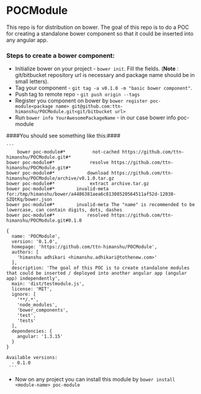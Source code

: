 # POCModule
This repo is for distribution on bower. The goal of this repo is to do a POC for creating a standalone bower component so that it could be inserted into any angular app.

### Steps to create a bower component:

- Initialize bower on your project - `bower init`. Fill the fields. (**Note** : git/bitbucket repository url is necessary and package name should be in small letters).
- Tag your component - `git tag -a v0.1.0 -m "basic bower component"`.
- Push tag to remote repo - `git push origin --tags`
- Register you component on bower by `bower register poc-module<package name> git@github.com:ttn-himanshu/POCModule.git<git/bitbucket url>`
- Run `bower info YourAwesomePackageName`  - in our case bower info poc-module

####You should see something like this:####

	```
        bower poc-module#*          not-cached https://github.com/ttn-himanshu/POCModule.git#*
	bower poc-module#*             resolve https://github.com/ttn-himanshu/POCModule.git#*
	bower poc-module#*            download https://github.com/ttn-himanshu/POCModule/archive/v0.1.0.tar.gz
	bower poc-module#*             extract archive.tar.gz
	bower poc-module#*        invalid-meta for:/tmp/himanshu/bower/a4486381aea6c81308520564511af52d-12038-SZQtKq/bower.json
	bower poc-module#*        invalid-meta The "name" is recommended to be lowercase, can contain digits, dots, dashes
	bower poc-module#*            resolved https://github.com/ttn-himanshu/POCModule.git#0.1.0

	{
	  name: 'POCModule',
	  version: '0.1.0',
	  homepage: 'https://github.com/ttn-himanshu/POCModule',
	  authors: [
	    'himanshu adhikari <himanshu.adhikari@tothenew.com>'
	  ],
	  description: 'The goal of this POC is to create standalone modules that could be inserted / deployed into another angular app (angular app) independently',
	  main: 'dist/testmodule.js',
	  license: 'MIT',
	  ignore: [
	    '**/.*',
	    'node_modules',
	    'bower_components',
	    'test',
	    'tests'
	  ],
	  dependencies: {
	    angular: '1.3.15'
	  }
	}

	Available versions:
	  - 0.1.0
	 ```
- Now on any project you can install this module by `bower install <module-name> poc-module`
